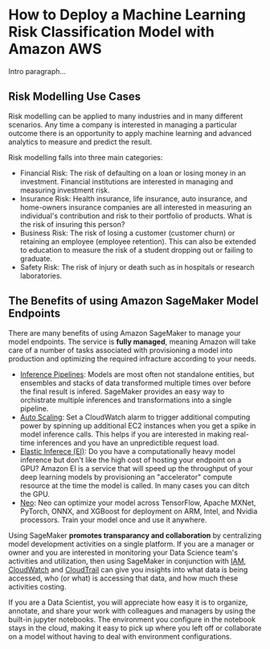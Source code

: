 # How to Deploy a Machine Learning Risk Classification Model with Amazon AWS

Intro paragraph...

## Risk Modelling Use Cases

Risk modelling can be applied to many industries and in many different scenarios. Any time a company is interested in managing a particular outcome there is an opportunity to apply machine learning and advanced analytics to measure and predict the result. 

Risk modelling falls into three main categories:

* Financial Risk: The risk of defaulting on a loan or losing money in an investment. Financial institutions are interested in managing and measuring investment risk. 
* Insurance Risk: Health insurance, life insurance, auto insurance, and home-owners insurance companies are all interested in measuring an individual's contribution and risk to their portfolio of products. What is the risk of insuring this person?
* Business Risk: The risk of losing a customer (customer churn) or retaining an employee (employee retention). This can also be extended to education to measure the risk of a student dropping out or failing to graduate. 
* Safety Risk: The risk of injury or death such as in hospitals or research laboratories. 

## The Benefits of using Amazon SageMaker Model Endpoints

There are many benefits of using Amazon SageMaker to manage your model endpoints. The service is __fully managed__, meaning Amazon will take care of a number of tasks associated with provisioning a model into production and optimizing the required infracture according to your needs. 
 - [Inference Pipelines](https://docs.aws.amazon.com/sagemaker/latest/): Models are most often not standalone entities, but ensembles and stacks of data transformed multiple times over before the final result is infered. SageMaker  provides an easy way to orchistrate multiple inferences and transformations into a single pipeline.
 - [Auto Scaling](https://docs.aws.amazon.com/sagemaker/latest/dg/endpoint-auto-scaling.html): Set a CloudWatch alarm to trigger additional computing power by spinning up additional EC2 instances when you get a spike in model inference calls. This helps if you are interested in making real-time inferences and you have an unpredictible request load. 
 - [Elastic Inferece (EI)](https://docs.aws.amazon.com/sagemaker/latest/dg/ei.html): Do you have a computationally heavy model inference but don't like the high cost of hosting your endpoint on a GPU? Amazon EI is a service that will speed up the throughput of your deep learning models by provisioning an "accelerator" compute resource at the time the model is called. In many cases you can ditch the GPU.
 - [Neo](https://docs.aws.amazon.com/sagemaker/latest/dg/neo.html): Neo can optimize your model across TensorFlow, Apache MXNet, PyTorch, ONNX, and XGBoost for deployment on ARM, Intel, and Nvidia processors. Train your model once and use it anywhere. 

Using SageMaker __promotes transparancy and collaboration__ by centralizing model development activities on a single platform. If you are a manager or owner and you are interested in monitoring your Data Science team's activities and utilization, then using SageMaker in conjunction with [IAM](https://aws.amazon.com/iam/), [CloudWatch](https://aws.amazon.com/cloudwatch/) and [CloudTrail](https://aws.amazon.com/cloudtrail/) can give you insights into what data is being accessed, who (or what) is accessing that data, and how much these activities costing. 

If you are a Data Scientist, you will appreciate how easy it is to organize, annotate, and share your work with colleagues and managers by using the built-in jupyter notebooks. The environment you configure in the notebook stays in the cloud, making it easy to pick up where you left off or collaborate on a model without having to deal with environment configurations. 

## 
